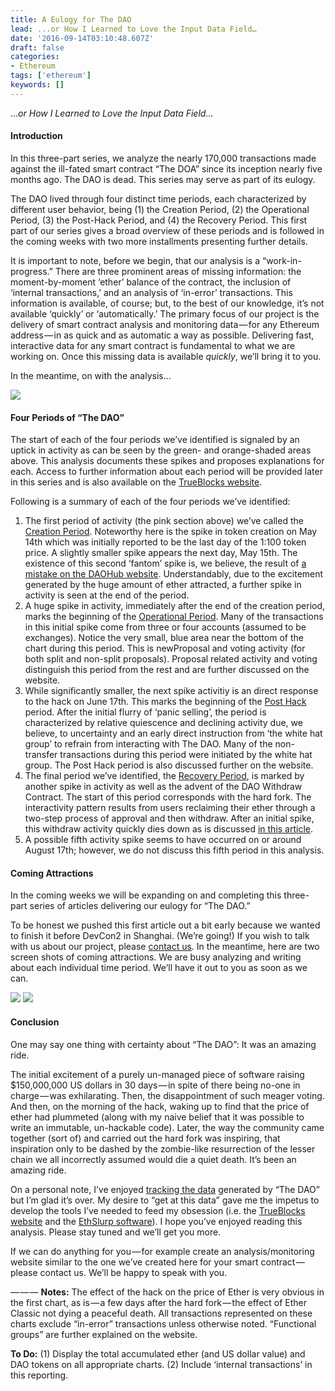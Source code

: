 ```yaml
---
title: A Eulogy for The DAO
lead: ...or How I Learned to Love the Input Data Field…
date: '2016-09-14T03:10:48.607Z'
draft: false
categories:
- Ethereum
tags: ['ethereum']
keywords: []
---
```


…_or How I Learned to Love the Input Data Field…_

#### Introduction

In this three-part series, we analyze the nearly 170,000 transactions made against the ill-fated smart contract “The DOA” since its inception nearly five months ago. The DAO is dead. This series may serve as part of its eulogy.

The DAO lived through four distinct time periods, each characterized by different user behavior, being (1) the Creation Period, (2) the Operational Period, (3) the Post-Hack Period, and (4) the Recovery Period. This first part of our series gives a broad overview of these periods and is followed in the coming weeks with two more installments presenting further details.

It is important to note, before we begin, that our analysis is a “work-in-progress.” There are three prominent areas of missing information: the moment-by-moment ‘ether’ balance of the contract, the inclusion of ‘internal transactions,’ and an analysis of ‘in-error’ transactions. This information is available, of course; but, to the best of our knowledge, it’s not available ‘quickly’ or ‘automatically.’ The primary focus of our project is the delivery of smart contract analysis and monitoring data — for any Ethereum address — in as quick and as automatic a way as possible. Delivering fast, interactive data for any smart contract is fundamental to what we are working on. Once this missing data is available _quickly_, we’ll bring it to you.

In the meantime, on with the analysis…

![](/blog/img/008-A-Eulogy-for-The-DAO-Part-I-001.png)

#### Four Periods of “The DAO”

The start of each of the four periods we’ve identified is signaled by an uptick in activity as can be seen by the green- and orange-shaded areas above. This analysis documents these spikes and proposes explanations for each. Access to further information about each period will be provided later in this series and is also available on the [TrueBlocks website](http://dao.trueblocks.io).

Following is a summary of each of the four periods we’ve identified:

1. The first period of activity (the pink section above) we’ve called the [Creation Period](http://dao.trueblocks.io/detailCreation). Noteworthy here is the spike in token creation on May 14th which was initially reported to be the last day of the 1:100 token price. A slightly smaller spike appears the next day, May 15th. The existence of this second ‘fantom’ spike is, we believe, the result of [a mistake on the DAOHub website](https://forum.daohub.org/t/the-dao-price-increase-explanation/2018). Understandably, due to the excitement generated by the huge amount of ether attracted, a further spike in activity is seen at the end of the period.
2. A huge spike in activity, immediately after the end of the creation period, marks the beginning of the [Operational Period](http://dao.trueblocks.io/detailOperational). Many of the transactions in this initial spike come from three or four accounts (assumed to be exchanges). Notice the very small, blue area near the bottom of the chart during this period. This is newProposal and voting activity (for both split and non-split proposals). Proposal related activity and voting distinguish this period from the rest and are further discussed on the website.
3. While significantly smaller, the next spike activitiy is an direct response to the hack on June 17th. This marks the beginning of the [Post Hack](http://trueblocks.io/detailPostHack) period. After the initial flurry of ‘panic selling’, the period is characterized by relative quiescence and declining activity due, we believe, to uncertainty and an early direct instruction from ‘the white hat group’ to refrain from interacting with The DAO. Many of the non-transfer transactions during this period were initiated by the white hat group. The Post Hack period is also discussed further on the website.
4. The final period we’ve identified, the [Recovery Period](http://trueblocks.io/detailRecovery), is marked by another spike in activity as well as the advent of the DAO Withdraw Contract. The start of this period corresponds with the hard fork. The interactivity pattern results from users reclaiming their ether through a two-step process of approval and then withdraw. After an initial spike, this withdraw activity quickly dies down as is discussed [in this article](http://www.coindesk.com/25-million-of-dao-ether-still-remain-one-month-after-hard-fork/).
5. A possible fifth activity spike seems to have occurred on or around August 17th; however, we do not discuss this fifth period in this analysis.

#### Coming Attractions

In the coming weeks we will be expanding on and completing this three-part series of articles delivering our eulogy for “The DAO.”

To be honest we pushed this first article out a bit early because we wanted to finish it before DevCon2 in Shanghai. (We’re going!) If you wish to talk with us about our project, please [contact us](http://doa.trueblocks.io/usContact). In the meantime, here are two screen shots of coming attractions. We are busy analyzing and writing about each individual time period. We’ll have it out to you as soon as we can.

![](/blog/img/008-A-Eulogy-for-The-DAO-Part-I-002.png)
![](/blog/img/008-A-Eulogy-for-The-DAO-Part-I-003.png)

#### Conclusion

One may say one thing with certainty about “The DAO”: It was an amazing ride.

The initial excitement of a purely un-managed piece of software raising $150,000,000 US dollars in 30 days — in spite of there being no-one in charge — was exhilarating. Then, the disappointment of such meager voting. And then, on the morning of the hack, waking up to find that the price of ether had plummeted (along with my naive belief that it was possible to write an immutable, un-hackable code). Later, the way the community came together (sort of) and carried out the hard fork was inspiring, that inspiration only to be dashed by the zombie-like resurrection of the lesser chain we all incorrectly assumed would die a quiet death. It’s been an amazing ride.

On a personal note, I’ve enjoyed [tracking the data](http://daodeepdive.com/data.html) generated by “The DAO” but I’m glad it’s over. My desire to “get at this data” gave me the impetus to develop the tools I’ve needed to feed my obsession (i.e. the [TrueBlocks website](http://trueblocks.io) and the [EthSlurp software](http://ethslurp.com)). I hope you’ve enjoyed reading this analysis. Please stay tuned and we’ll get you more.

If we can do anything for you — for example create an analysis/monitoring website similar to the one we’ve created here for your smart contract — please contact us. We’ll be happy to speak with you.

— — —
**Notes:** The effect of the hack on the price of Ether is very obvious in the first chart, as is — a few days after the hard fork — the effect of Ether Classic not dying a peaceful death. All transactions represented on these charts exclude “in-error” transactions unless otherwise noted. “Functional groups” are further explained on the website.

**To Do:** (1) Display the total accumulated ether (and US dollar value) and DAO tokens on all appropriate charts. (2) Include ‘internal transactions’ in this reporting.
